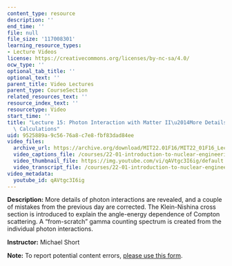 ```yaml
---
content_type: resource
description: ''
end_time: ''
file: null
file_size: '117008301'
learning_resource_types:
- Lecture Videos
license: https://creativecommons.org/licenses/by-nc-sa/4.0/
ocw_type: ''
optional_tab_title: ''
optional_text: ''
parent_title: Video Lectures
parent_type: CourseSection
related_resources_text: ''
resource_index_text: ''
resourcetype: Video
start_time: ''
title: "Lecture 15: Photon Interaction with Matter II\u2014More Details, Shielding\
  \ Calculations"
uid: 9525889a-9c56-76a8-c7e8-fbf83dad84ee
video_files:
  archive_url: https://archive.org/download/MIT22.01F16/MIT22_01F16_Lec15_300k.mp4
  video_captions_file: /courses/22-01-introduction-to-nuclear-engineering-and-ionizing-radiation-fall-2016/db5c80ae8e135b2fb5d92e8934d7746c_qAVtgc3I6ig.vtt
  video_thumbnail_file: https://img.youtube.com/vi/qAVtgc3I6ig/default.jpg
  video_transcript_file: /courses/22-01-introduction-to-nuclear-engineering-and-ionizing-radiation-fall-2016/ef3382ac81e3f27b11db4cd58a8c1b5f_qAVtgc3I6ig.pdf
video_metadata:
  youtube_id: qAVtgc3I6ig
---
```


**Description:** More details of photon interactions are revealed, and a couple of mistakes from the previous day are corrected. The Klein-Nishina cross section is introduced to explain the angle-energy dependence of Compton scattering. A “from-scratch” gamma counting spectrum is created from the individual photon interactions.

**Instructor:** Michael Short

**Note:** To report potential content errors, [please use this form](https://forms.gle/8B2zcUvfCtgJdTdE7).

